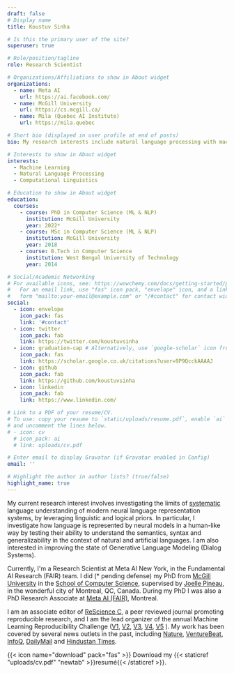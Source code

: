 ```yaml
---
draft: false
# Display name
title: Koustuv Sinha

# Is this the primary user of the site?
superuser: true

# Role/position/tagline
role: Research Scientist

# Organizations/Affiliations to show in About widget
organizations:
  - name: Meta AI
    url: https://ai.facebook.com/
  - name: McGill University
    url: https://cs.mcgill.ca/
  - name: Mila (Quebec AI Institute)
    url: https://mila.quebec

# Short bio (displayed in user profile at end of posts)
bio: My research interests include natural language processing with machine learning, computational linguistics and interpretable machine learning. I organize the annual [ML Reproducibility Challenge](https://paperswithcode.com/rc2021).

# Interests to show in About widget
interests:
  - Machine Learning
  - Natural Language Processing
  - Computational Linguistics

# Education to show in About widget
education:
  courses:
    - course: PhD in Computer Science (ML & NLP)
      institution: McGill University
      year: 2022*
    - course: MSc in Computer Science (ML & NLP)
      institution: McGill University
      year: 2018
    - course: B.Tech in Computer Science
      institution: West Bengal University of Technology
      year: 2014

# Social/Academic Networking
# For available icons, see: https://wowchemy.com/docs/getting-started/page-builder/#icons
#   For an email link, use "fas" icon pack, "envelope" icon, and a link in the
#   form "mailto:your-email@example.com" or "/#contact" for contact widget.
social:
  - icon: envelope
    icon_pack: fas
    link: '#contact'
  - icon: twitter
    icon_pack: fab
    link: https://twitter.com/koustuvsinha
  - icon: graduation-cap # Alternatively, use `google-scholar` icon from `ai` icon pack
    icon_pack: fas
    link: https://scholar.google.co.uk/citations?user=9P9QcckAAAAJ
  - icon: github
    icon_pack: fab
    link: https://github.com/koustuvsinha
  - icon: linkedin
    icon_pack: fab
    link: https://www.linkedin.com/

# Link to a PDF of your resume/CV.
# To use: copy your resume to `static/uploads/resume.pdf`, enable `ai` icons in `params.toml`,
# and uncomment the lines below.
# - icon: cv
  # icon_pack: ai
  # link: uploads/cv.pdf

# Enter email to display Gravatar (if Gravatar enabled in Config)
email: ''

# Highlight the author in author lists? (true/false)
highlight_name: true
---
```


My current research interest involves investigating the limits of [systematic](https://slideslive.com/38922304/from-system-1-deep-learning-to-system-2-deep-learning) language understanding of modern neural language representation systems, by leveraging linguistic and logical priors. In particular, I investigate how language is represented by neural models in a human-like way by testing their ability to understand the semantics, syntax and generalizability in the context of natural and artificial languages. I am also interested in improving the state of Generative Language Modeling (Dialog Systems).

Currently, I'm a Research Scientist at Meta AI New York, in the Fundamental AI Research (FAIR) team. I did (\* pending defense) my PhD from [McGill University](http://mcgill.ca/) in the [School of Computer Science](http://cs.mcgill.ca), supervised by [Joelle Pineau](https://www.cs.mcgill.ca/~jpineau/), in the wonderful city of Montreal, QC, Canada. During my PhD I was also a PhD Research Associate at [Meta AI (FAIR)](https://research.fb.com/), Montreal.

I am an associate editor of [ReScience C](http://rescience.github.io/), a peer reviewed journal promoting reproducible research, and I am the lead organizer of the annual Machine Learning Reproducibility Challenge ([V1](https://www.cs.mcgill.ca/~jpineau/ICLR2018-ReproducibilityChallenge.html), [V2](https://www.cs.mcgill.ca/~jpineau/ICLR2019-ReproducibilityChallenge.html), [V3](https://reproducibility-challenge.github.io/neurips2019/), [V4](https://paperswithcode.com/rc2020), [V5](https://paperswithcode.com/rc2021) ). My work has been covered by several news outlets in the past, including [Nature](https://www.nature.com/articles/d41586-019-03895-5), [VentureBeat](https://venturebeat.com/2021/01/15/facebook-claims-its-ai-can-anticipate-covid-19-outcomes-using-x-rays/), [InfoQ](https://www.infoq.com/news/2021/03/facebook-covid-prognosis/), [DailyMail](https://www.dailymail.co.uk/sciencetech/article-9153415/Facebook-claims-AI-predict-four-coronavirus-patients-condition-deteriorate.html) and [Hindustan Times](https://tech.hindustantimes.com/tech/news/facebook-wants-to-help-doctors-fight-covid-19-with-ai-and-xrays-71611044405211.html).

{{< icon name="download" pack="fas" >}} Download my {{< staticref "uploads/cv.pdf" "newtab" >}}resumé{{< /staticref >}}.
